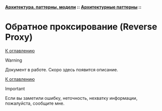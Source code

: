 **[Архитектура, паттерны, модели](../../README.md#patterns) ::** 
**[Архитектурные паттерны](../../README.md#patterns-architectural) ::**
# Обратное проксирование (Reverse Proxy)

<!--

-->

[К оглавлению](../../README.md#patterns-architectural)

> [!WARNING]
> Документ в работе. Скоро здесь появится описание.

[К оглавлению](../../README.md#patterns-architectural)

> [!IMPORTANT]
> Если вы заметили ошибку, неточность, нехватку информации, пожалуйста, сообщите мне.
